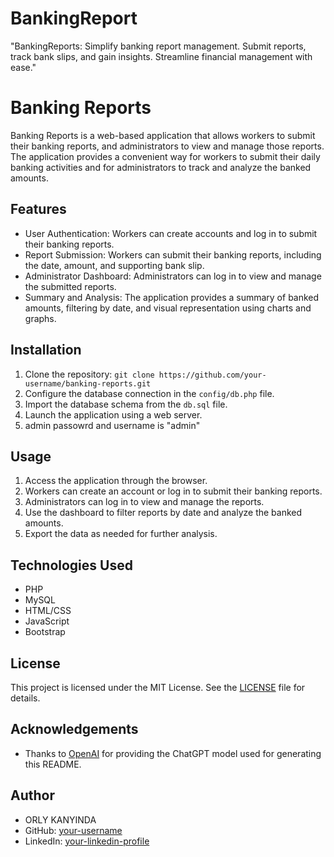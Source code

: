 # BankingReport
"BankingReports: Simplify banking report management. Submit reports, track bank slips, and gain insights. Streamline financial management with ease." 

# Banking Reports

Banking Reports is a web-based application that allows workers to submit their banking reports, and administrators to view and manage those reports. The application provides a convenient way for workers to submit their daily banking activities and for administrators to track and analyze the banked amounts.

## Features

- User Authentication: Workers can create accounts and log in to submit their banking reports.
- Report Submission: Workers can submit their banking reports, including the date, amount, and supporting bank slip.
- Administrator Dashboard: Administrators can log in to view and manage the submitted reports.
- Summary and Analysis: The application provides a summary of banked amounts, filtering by date, and visual representation using charts and graphs.

## Installation

1. Clone the repository: `git clone https://github.com/your-username/banking-reports.git`
2. Configure the database connection in the `config/db.php` file.
3. Import the database schema from the `db.sql` file.
4. Launch the application using a web server.
5. admin passowrd and username is "admin"

## Usage

1. Access the application through the browser.
2. Workers can create an account or log in to submit their banking reports.
3. Administrators can log in to view and manage the reports.
4. Use the dashboard to filter reports by date and analyze the banked amounts.
5. Export the data as needed for further analysis.

## Technologies Used

- PHP
- MySQL
- HTML/CSS
- JavaScript
- Bootstrap

## License

This project is licensed under the MIT License. See the [LICENSE](LICENSE) file for details.

## Acknowledgements

- Thanks to [OpenAI](https://openai.com/) for providing the ChatGPT model used for generating this README.

## Author

- ORLY KANYINDA
- GitHub: [your-username](https://github.com/orlykanyinda2/)
- LinkedIn: [your-linkedin-profile](https://www.linkedin.com/in/orlykanyinda)


